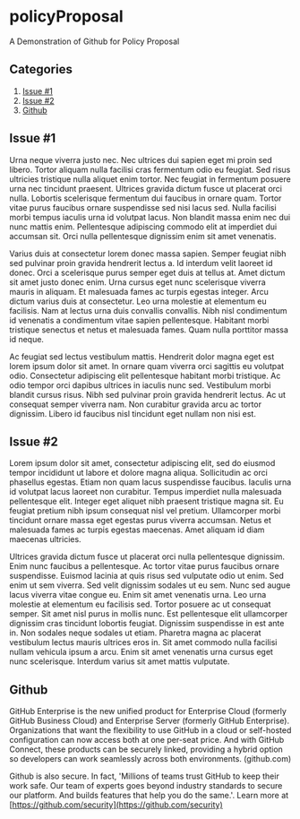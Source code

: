 # policyProposal
A Demonstration of Github for Policy Proposal

## Categories

1. [Issue #1](#issue-1)
2. [Issue #2](#issue-2)
3. [Github](#github)


Issue #1
--------
Urna neque viverra justo nec. Nec ultrices dui sapien eget mi proin sed libero. Tortor aliquam nulla facilisi cras fermentum odio eu feugiat. Sed risus ultricies tristique nulla aliquet enim tortor. Nec feugiat in fermentum posuere urna nec tincidunt praesent. Ultrices gravida dictum fusce ut placerat orci nulla. Lobortis scelerisque fermentum dui faucibus in ornare quam. Tortor vitae purus faucibus ornare suspendisse sed nisi lacus sed. Nulla facilisi morbi tempus iaculis urna id volutpat lacus. Non blandit massa enim nec dui nunc mattis enim. Pellentesque adipiscing commodo elit at imperdiet dui accumsan sit. Orci nulla pellentesque dignissim enim sit amet venenatis.

Varius duis at consectetur lorem donec massa sapien. Semper feugiat nibh sed pulvinar proin gravida hendrerit lectus a. Id interdum velit laoreet id donec. Orci a scelerisque purus semper eget duis at tellus at. Amet dictum sit amet justo donec enim. Urna cursus eget nunc scelerisque viverra mauris in aliquam. Et malesuada fames ac turpis egestas integer. Arcu dictum varius duis at consectetur. Leo urna molestie at elementum eu facilisis. Nam at lectus urna duis convallis convallis. Nibh nisl condimentum id venenatis a condimentum vitae sapien pellentesque. Habitant morbi tristique senectus et netus et malesuada fames. Quam nulla porttitor massa id neque.

Ac feugiat sed lectus vestibulum mattis. Hendrerit dolor magna eget est lorem ipsum dolor sit amet. In ornare quam viverra orci sagittis eu volutpat odio. Consectetur adipiscing elit pellentesque habitant morbi tristique. Ac odio tempor orci dapibus ultrices in iaculis nunc sed. Vestibulum morbi blandit cursus risus. Nibh sed pulvinar proin gravida hendrerit lectus. Ac ut consequat semper viverra nam. Non curabitur gravida arcu ac tortor dignissim. Libero id faucibus nisl tincidunt eget nullam non nisi est.

Issue #2
--------
Lorem ipsum dolor sit amet, consectetur adipiscing elit, sed do eiusmod tempor incididunt ut labore et dolore magna aliqua. Sollicitudin ac orci phasellus egestas. Etiam non quam lacus suspendisse faucibus. Iaculis urna id volutpat lacus laoreet non curabitur. Tempus imperdiet nulla malesuada pellentesque elit. Integer eget aliquet nibh praesent tristique magna sit. Eu feugiat pretium nibh ipsum consequat nisl vel pretium. Ullamcorper morbi tincidunt ornare massa eget egestas purus viverra accumsan. Netus et malesuada fames ac turpis egestas maecenas. Amet aliquam id diam maecenas ultricies.

Ultrices gravida dictum fusce ut placerat orci nulla pellentesque dignissim. Enim nunc faucibus a pellentesque. Ac tortor vitae purus faucibus ornare suspendisse. Euismod lacinia at quis risus sed vulputate odio ut enim. Sed enim ut sem viverra. Sed velit dignissim sodales ut eu sem. Nunc sed augue lacus viverra vitae congue eu. Enim sit amet venenatis urna. Leo urna molestie at elementum eu facilisis sed. Tortor posuere ac ut consequat semper. Sit amet nisl purus in mollis nunc. Est pellentesque elit ullamcorper dignissim cras tincidunt lobortis feugiat. Dignissim suspendisse in est ante in. Non sodales neque sodales ut etiam. Pharetra magna ac placerat vestibulum lectus mauris ultrices eros in. Sit amet commodo nulla facilisi nullam vehicula ipsum a arcu. Enim sit amet venenatis urna cursus eget nunc scelerisque. Interdum varius sit amet mattis vulputate.

Github
-------
GitHub Enterprise is the new unified product for Enterprise Cloud (formerly GitHub Business Cloud) and Enterprise Server (formerly GitHub Enterprise). Organizations that want the flexibility to use GitHub in a cloud or self-hosted configuration can now access both at one per-seat price. And with GitHub Connect, these products can be securely linked, providing a hybrid option so developers can work seamlessly across both environments. (github.com)

Github is also secure. In fact, 'Millions of teams trust GitHub to keep their work safe. Our team of experts goes beyond industry standards to secure our platform. And builds features that help you do the same.'. Learn more at [https://github.com/security](https://github.com/security)

